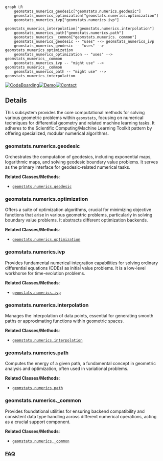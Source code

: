 ```mermaid
graph LR
    geomstats_numerics_geodesic["geomstats.numerics.geodesic"]
    geomstats_numerics_optimization["geomstats.numerics.optimization"]
    geomstats_numerics_ivp["geomstats.numerics.ivp"]
    geomstats_numerics_interpolation["geomstats.numerics.interpolation"]
    geomstats_numerics_path["geomstats.numerics.path"]
    geomstats_numerics__common["geomstats.numerics._common"]
    geomstats_numerics_geodesic -- "uses" --> geomstats_numerics_ivp
    geomstats_numerics_geodesic -- "uses" --> geomstats_numerics_optimization
    geomstats_numerics_optimization -- "uses" --> geomstats_numerics__common
    geomstats_numerics_ivp -- "might use" --> geomstats_numerics__common
    geomstats_numerics_path -- "might use" --> geomstats_numerics_interpolation
```

[![CodeBoarding](https://img.shields.io/badge/Generated%20by-CodeBoarding-9cf?style=flat-square)](https://github.com/CodeBoarding/GeneratedOnBoardings)[![Demo](https://img.shields.io/badge/Try%20our-Demo-blue?style=flat-square)](https://www.codeboarding.org/demo)[![Contact](https://img.shields.io/badge/Contact%20us%20-%20contact@codeboarding.org-lightgrey?style=flat-square)](mailto:contact@codeboarding.org)

## Details

This subsystem provides the core computational methods for solving various geometric problems within `geomstats`, focusing on numerical techniques for differential geometry and related machine learning tasks. It adheres to the Scientific Computing/Machine Learning Toolkit pattern by offering specialized, modular numerical algorithms.

### geomstats.numerics.geodesic
Orchestrates the computation of geodesics, including exponential maps, logarithmic maps, and solving geodesic boundary value problems. It serves as the primary interface for geodesic-related numerical tasks.


**Related Classes/Methods**:

- <a href="https://github.com/geomstats/geomstats/blob/main/geomstats/numerics/geodesic.py" target="_blank" rel="noopener noreferrer">`geomstats.numerics.geodesic`</a>


### geomstats.numerics.optimization
Offers a suite of optimization algorithms, crucial for minimizing objective functions that arise in various geometric problems, particularly in solving boundary value problems. It abstracts different optimization backends.


**Related Classes/Methods**:

- <a href="https://github.com/geomstats/geomstats/blob/main/geomstats/numerics/optimization" target="_blank" rel="noopener noreferrer">`geomstats.numerics.optimization`</a>


### geomstats.numerics.ivp
Provides fundamental numerical integration capabilities for solving ordinary differential equations (ODEs) as initial value problems. It is a low-level workhorse for time-evolution problems.


**Related Classes/Methods**:

- <a href="https://github.com/geomstats/geomstats/blob/main/geomstats/numerics/ivp.py" target="_blank" rel="noopener noreferrer">`geomstats.numerics.ivp`</a>


### geomstats.numerics.interpolation
Manages the interpolation of data points, essential for generating smooth paths or approximating functions within geometric spaces.


**Related Classes/Methods**:

- <a href="https://github.com/geomstats/geomstats/blob/main/geomstats/numerics/interpolation.py" target="_blank" rel="noopener noreferrer">`geomstats.numerics.interpolation`</a>


### geomstats.numerics.path
Computes the energy of a given path, a fundamental concept in geometric analysis and optimization, often used in variational problems.


**Related Classes/Methods**:

- <a href="https://github.com/geomstats/geomstats/blob/main/geomstats/numerics/path.py" target="_blank" rel="noopener noreferrer">`geomstats.numerics.path`</a>


### geomstats.numerics._common
Provides foundational utilities for ensuring backend compatibility and consistent data type handling across different numerical operations, acting as a crucial support component.


**Related Classes/Methods**:

- <a href="https://github.com/geomstats/geomstats/blob/main/geomstats/numerics/_common.py" target="_blank" rel="noopener noreferrer">`geomstats.numerics._common`</a>




### [FAQ](https://github.com/CodeBoarding/GeneratedOnBoardings/tree/main?tab=readme-ov-file#faq)